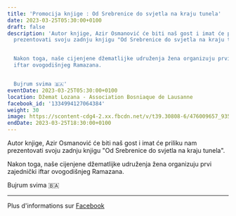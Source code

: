 ```yaml
---
title: 'Promocija knjige : Od Srebrenice do svjetla na kraju tunela'
date: 2023-03-25T05:30:00+0100
draft: false
description: 'Autor knjige, Azir Osmanović će biti naš gost i imat će priliku nam
  prezentovati svoju zadnju knjigu "Od Srebrenice do svjetla na kraju tunela".


  Nakon toga, naše cijenjene džematlijke udruženja žena organizuju prvi zajednički
  iftar ovogodišnjeg Ramazana.


  Bujrum svima 🇧🇦'
eventDate: 2023-03-25T05:30:00+0100
location: Džemat Lozana - Association Bosniaque de Lausanne
facebook_id: '1334994127064384'
weight: 30
image: https://scontent-cdg4-2.xx.fbcdn.net/v/t39.30808-6/476009657_935496042044329_8178626072168630847_n.jpg?_nc_cat=101&ccb=1-7&_nc_sid=9e60e4&_nc_eui2=AeH9aHXkzyRxKENBKhRlEwtMT9fDcmWxq0JP18NyZbGrQnypXXEDTw8kZqVc9qK96aUA5j5Mz1qIN8I0VhTrMz5b&_nc_ohc=w1Q7hQ9MQ3MQ7kNvwE7LBBp&_nc_oc=AdmNJHq7hDzO82BtHh9QRbcDuo-4FGrDNmeGVYF6FXfo-8uDf-3FieS9Ng8O7otNSeg&_nc_zt=23&_nc_ht=scontent-cdg4-2.xx&edm=ABTKTjYEAAAA&_nc_gid=ppp1aw5-PMVLcatRt3Pe4A&oh=00_AfMrgKA7mokU-Y6Vus3_Mrw1r9VuNBnOt-ngVl3fd6JHIw&oe=6867CC1C
endDate: 2023-03-25T18:30:00+0100
---
```


Autor knjige, Azir Osmanović će biti naš gost i imat će priliku nam prezentovati svoju zadnju knjigu "Od Srebrenice do svjetla na kraju tunela".

Nakon toga, naše cijenjene džematlijke udruženja žena organizuju prvi zajednički iftar ovogodišnjeg Ramazana.

Bujrum svima 🇧🇦

---

Plus d'informations sur [Facebook](https://facebook.com/events/1334994127064384)